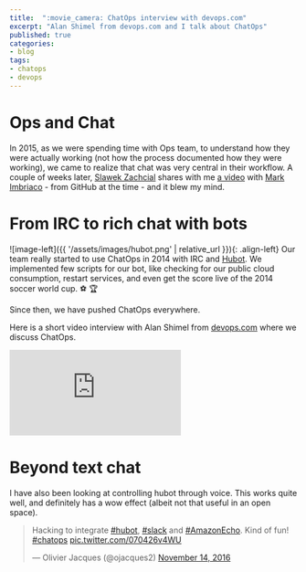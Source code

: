 ```yaml
---
title:  ":movie_camera: ChatOps interview with devops.com"
excerpt: "Alan Shimel from devops.com and I talk about ChatOps"
published: true
categories:
- blog
tags:
- chatops
- devops
---
```


# Ops and Chat

In 2015, as we were spending time with Ops team, to understand how they were
actually working (not how the process documented how they were working), we 
came to realize that chat was very central in their workflow.
A couple of weeks later, [Slawek Zachcial](https://twitter.com/SlawekZachcial) 
shares with me [a video](https://www.youtube.com/watch?v=pCVvYCjvoZI)
with [Mark Imbriaco](https://twitter.com/markimbriaco) - from GitHub at the time -
and it blew my mind.

# From IRC to rich chat with bots

![image-left]({{ '/assets/images/hubot.png' | relative_url }}){: .align-left} 
Our team really started to use ChatOps in 2014 with IRC and 
[Hubot](https://hubot.github.com). We implemented few scripts for our bot, 
like checking for our public cloud consumption, restart services, and even
get the score live of the 2014 soccer world cup. :soccer: :trophy:
 
Since then, we have pushed ChatOps everywhere.

Here is a short video interview with Alan Shimel from [devops.com](https://devops.com)
where we discuss ChatOps.

<iframe src="https://www.youtube.com/embed/5VRo7bYiSZI" frameborder="0" allowfullscreen></iframe>

# Beyond text chat

I have also been looking at controlling hubot through voice. This works quite well,
and definitely has a wow effect (albeit not that useful in an open space).

<blockquote class="twitter-tweet" data-lang="en"><p lang="en" dir="ltr">Hacking to integrate <a href="https://twitter.com/hashtag/hubot?src=hash">#hubot</a>, <a href="https://twitter.com/hashtag/slack?src=hash">#slack</a> and <a href="https://twitter.com/hashtag/AmazonEcho?src=hash">#AmazonEcho</a>. Kind of fun! <a href="https://twitter.com/hashtag/chatops?src=hash">#chatops</a> <a href="https://t.co/070426v4WU">pic.twitter.com/070426v4WU</a></p>&mdash; Olivier Jacques (@ojacques2) <a href="https://twitter.com/ojacques2/status/798273792887889920">November 14, 2016</a></blockquote>
<script async src="//platform.twitter.com/widgets.js" charset="utf-8"></script>
